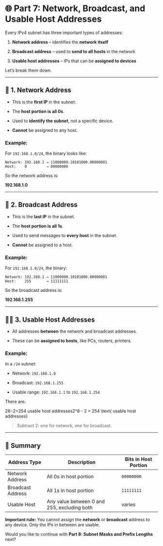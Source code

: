 # 🌐 Part 7: Network, Broadcast, and Usable Host Addresses

Every IPv4 subnet has three important types of addresses:

1. **Network address** – identifies the **network itself**
    
2. **Broadcast address** – used to **send to all hosts** in the network
    
3. **Usable host addresses** – IPs that can be **assigned to devices**
    

Let’s break them down.

---

## 🏁 1. Network Address

- This is the **first IP** in the subnet.
    
- The **host portion is all 0s**.
    
- Used to **identify the subnet**, not a specific device.
    
- **Cannot** be assigned to any host.
    

### Example:

For `192.168.1.0/24`, the binary looks like:

```
Network: 192.168.1 → 11000000.10101000.00000001
Host:    0         → 00000000
```

So the network address is:

**192.168.1.0**

---

## 📢 2. Broadcast Address

- This is the **last IP** in the subnet.
    
- The **host portion is all 1s**.
    
- Used to send messages to **every host** in the subnet.
    
- **Cannot** be assigned to a host.
    

### Example:

For `192.168.1.0/24`, the binary:

```
Network: 192.168.1 → 11000000.10101000.00000001
Host:    255       → 11111111
```

So the broadcast address is:

**192.168.1.255**

---

## 🧑‍💻 3. Usable Host Addresses

- All addresses **between** the network and broadcast addresses.
    
- These can be **assigned to hosts**, like PCs, routers, printers.
    

### Example:

In a `/24` subnet:

- Network: `192.168.1.0`
    
- Broadcast: `192.168.1.255`
    
- Usable range: `192.168.1.1` to `192.168.1.254`
    

There are:

28−2=254 usable host addresses2^8 - 2 = 254 \text{ usable host addresses}

> Subtract 2: one for network, one for broadcast.

---

## 🧠 Summary

|Address Type|Description|Bits in Host Portion|
|---|---|---|
|Network Address|All 0s in host portion|`00000000`|
|Broadcast Address|All 1s in host portion|`11111111`|
|Usable Host|Any value between 0 and 255, excluding both|varies|

**Important rule:** You cannot assign the **network** or **broadcast** address to any device. Only the IPs in between are usable.

Would you like to continue with **Part 8: Subnet Masks and Prefix Lengths** next?